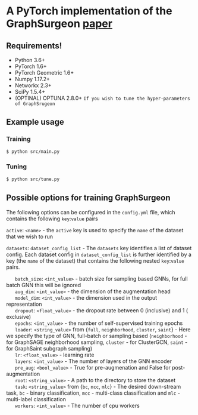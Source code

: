 # A PyTorch implementation of the GraphSurgeon [paper](https://arxiv.org/abs/2108.10420)

## Requirements!

- Python 3.6+
- PyTorch 1.6+
- PyTorch Geometric 1.6+
- Numpy 1.17.2+
- Networkx 2.3+
- SciPy 1.5.4+
- (OPTINAL) OPTUNA 2.8.0+ ```If you wish to tune the hyper-parameters of GraphSrugeon```

## Example usage

### Training

```sh
$ python src/main.py
```

### Tuning

```sh
$ python src/tune.py
```

## Possible options for training GraphSurgeon

The following options can be configured in the ```config.yml``` file, which contains the following ```key```:```value```
pairs

`active`: `<name>` - the `active` key is used to specify the `name` of the dataset that we wish to run <br>

`datasets`: `dataset_config_list` - The `datasets` key identifies a list of dataset config. Each dataset config in
`dataset_config_list` is further identified by a key (the `name` of the dataset) that contains the following nested
`key`:`value` pairs. <br>

&nbsp;&nbsp;&nbsp;&nbsp;&nbsp;&nbsp;`batch_size`: `<int_value>` - batch size for sampling based GNNs, for full batch GNN
this will be ignored <br>
&nbsp;&nbsp;&nbsp;&nbsp;&nbsp;&nbsp;`aug_dim`: `<int_value>` - the dimension of the augmentation head <br>
&nbsp;&nbsp;&nbsp;&nbsp;&nbsp;&nbsp;`model_dim`: `<int_value>` - the dimension used in the output representation <br>
&nbsp;&nbsp;&nbsp;&nbsp;&nbsp;&nbsp;`dropout`: `<float_value>` - the dropout rate between 0 (inclusive) and 1 (
exclusive) <br>
&nbsp;&nbsp;&nbsp;&nbsp;&nbsp;&nbsp;`epochs`: `<int_value>` - the number of self-supervised training epochs <br>
&nbsp;&nbsp;&nbsp;&nbsp;&nbsp;&nbsp;`loader`: `<string_value>` from {`full`, `neighborhood`, `cluster`, `saint`} - Here
we specify the type of GNN, full-batch or sampling based (`neighborhood` - for GraphSAGE neighborhood
sampling, `cluster` - for ClusterGCN, `saint` - for GraphSaint subgraph sampling) <br>
&nbsp;&nbsp;&nbsp;&nbsp;&nbsp;&nbsp;`lr`: `<float_value>` - learning rate <br>
&nbsp;&nbsp;&nbsp;&nbsp;&nbsp;&nbsp;`layers`: `<int_value>` - The number of layers of the GNN encoder <br>
&nbsp;&nbsp;&nbsp;&nbsp;&nbsp;&nbsp;`pre_aug`: `<bool_value>` - True for pre-augmenation and False for post-augmentation <br>
&nbsp;&nbsp;&nbsp;&nbsp;&nbsp;&nbsp;`root`: `<string_value>` - A path to the directory to store the dataset <br>
&nbsp;&nbsp;&nbsp;&nbsp;&nbsp;&nbsp;`task`: `<string_value>` from {`bc`, `mcc`, `mlc`} - The desired down-stream task,
`bc` - binary classification, `mcc` - multi-class classification and
`mlc` - multi-label classification <br>
&nbsp;&nbsp;&nbsp;&nbsp;&nbsp;&nbsp;`workers`: `<int_value>` - The number of cpu workers<br>


